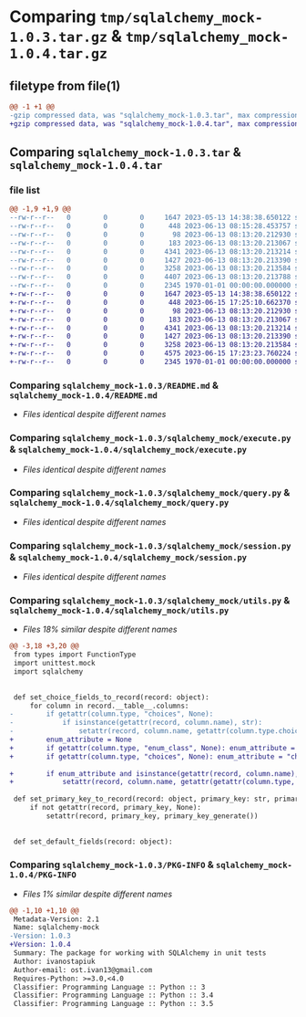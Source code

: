 # Comparing `tmp/sqlalchemy_mock-1.0.3.tar.gz` & `tmp/sqlalchemy_mock-1.0.4.tar.gz`

## filetype from file(1)

```diff
@@ -1 +1 @@
-gzip compressed data, was "sqlalchemy_mock-1.0.3.tar", max compression
+gzip compressed data, was "sqlalchemy_mock-1.0.4.tar", max compression
```

## Comparing `sqlalchemy_mock-1.0.3.tar` & `sqlalchemy_mock-1.0.4.tar`

### file list

```diff
@@ -1,9 +1,9 @@
--rw-r--r--   0        0        0     1647 2023-05-13 14:38:38.650122 sqlalchemy_mock-1.0.3/README.md
--rw-r--r--   0        0        0      448 2023-06-13 08:15:28.453757 sqlalchemy_mock-1.0.3/pyproject.toml
--rw-r--r--   0        0        0       98 2023-06-13 08:13:20.212930 sqlalchemy_mock-1.0.3/sqlalchemy_mock/__init__.py
--rw-r--r--   0        0        0      183 2023-06-13 08:13:20.213067 sqlalchemy_mock-1.0.3/sqlalchemy_mock/async_session.py
--rw-r--r--   0        0        0     4341 2023-06-13 08:13:20.213214 sqlalchemy_mock-1.0.3/sqlalchemy_mock/execute.py
--rw-r--r--   0        0        0     1427 2023-06-13 08:13:20.213390 sqlalchemy_mock-1.0.3/sqlalchemy_mock/query.py
--rw-r--r--   0        0        0     3258 2023-06-13 08:13:20.213584 sqlalchemy_mock-1.0.3/sqlalchemy_mock/session.py
--rw-r--r--   0        0        0     4407 2023-06-13 08:13:20.213788 sqlalchemy_mock-1.0.3/sqlalchemy_mock/utils.py
--rw-r--r--   0        0        0     2345 1970-01-01 00:00:00.000000 sqlalchemy_mock-1.0.3/PKG-INFO
+-rw-r--r--   0        0        0     1647 2023-05-13 14:38:38.650122 sqlalchemy_mock-1.0.4/README.md
+-rw-r--r--   0        0        0      448 2023-06-15 17:25:10.662370 sqlalchemy_mock-1.0.4/pyproject.toml
+-rw-r--r--   0        0        0       98 2023-06-13 08:13:20.212930 sqlalchemy_mock-1.0.4/sqlalchemy_mock/__init__.py
+-rw-r--r--   0        0        0      183 2023-06-13 08:13:20.213067 sqlalchemy_mock-1.0.4/sqlalchemy_mock/async_session.py
+-rw-r--r--   0        0        0     4341 2023-06-13 08:13:20.213214 sqlalchemy_mock-1.0.4/sqlalchemy_mock/execute.py
+-rw-r--r--   0        0        0     1427 2023-06-13 08:13:20.213390 sqlalchemy_mock-1.0.4/sqlalchemy_mock/query.py
+-rw-r--r--   0        0        0     3258 2023-06-13 08:13:20.213584 sqlalchemy_mock-1.0.4/sqlalchemy_mock/session.py
+-rw-r--r--   0        0        0     4575 2023-06-15 17:23:23.760224 sqlalchemy_mock-1.0.4/sqlalchemy_mock/utils.py
+-rw-r--r--   0        0        0     2345 1970-01-01 00:00:00.000000 sqlalchemy_mock-1.0.4/PKG-INFO
```

### Comparing `sqlalchemy_mock-1.0.3/README.md` & `sqlalchemy_mock-1.0.4/README.md`

 * *Files identical despite different names*

### Comparing `sqlalchemy_mock-1.0.3/sqlalchemy_mock/execute.py` & `sqlalchemy_mock-1.0.4/sqlalchemy_mock/execute.py`

 * *Files identical despite different names*

### Comparing `sqlalchemy_mock-1.0.3/sqlalchemy_mock/query.py` & `sqlalchemy_mock-1.0.4/sqlalchemy_mock/query.py`

 * *Files identical despite different names*

### Comparing `sqlalchemy_mock-1.0.3/sqlalchemy_mock/session.py` & `sqlalchemy_mock-1.0.4/sqlalchemy_mock/session.py`

 * *Files identical despite different names*

### Comparing `sqlalchemy_mock-1.0.3/sqlalchemy_mock/utils.py` & `sqlalchemy_mock-1.0.4/sqlalchemy_mock/utils.py`

 * *Files 18% similar despite different names*

```diff
@@ -3,18 +3,20 @@
 from types import FunctionType
 import unittest.mock
 import sqlalchemy
 
 
 def set_choice_fields_to_record(record: object):
     for column in record.__table__.columns:
-        if getattr(column.type, "choices", None):
-            if isinstance(getattr(record, column.name), str):
-                setattr(record, column.name, getattr(column.type.choices, getattr(record, column.name)))
+        enum_attribute = None
+        if getattr(column.type, "enum_class", None): enum_attribute = "enum_class"
+        if getattr(column.type, "choices", None): enum_attribute = "choices"
 
+        if enum_attribute and isinstance(getattr(record, column.name), str):
+            setattr(record, column.name, getattr(getattr(column.type, enum_attribute), getattr(record, column.name)))
 
 def set_primary_key_to_record(record: object, primary_key: str, primary_key_generate: object):
     if not getattr(record, primary_key, None):
         setattr(record, primary_key, primary_key_generate())
 
 
 def set_default_fields(record: object):
```

### Comparing `sqlalchemy_mock-1.0.3/PKG-INFO` & `sqlalchemy_mock-1.0.4/PKG-INFO`

 * *Files 1% similar despite different names*

```diff
@@ -1,10 +1,10 @@
 Metadata-Version: 2.1
 Name: sqlalchemy-mock
-Version: 1.0.3
+Version: 1.0.4
 Summary: The package for working with SQLAlchemy in unit tests
 Author: ivanostapiuk
 Author-email: ost.ivan13@gmail.com
 Requires-Python: >=3.0,<4.0
 Classifier: Programming Language :: Python :: 3
 Classifier: Programming Language :: Python :: 3.4
 Classifier: Programming Language :: Python :: 3.5
```

